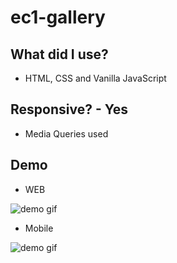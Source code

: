 # ec1-gallery

## What did I use?

* HTML, CSS and Vanilla JavaScript

## Responsive? - Yes 

* Media Queries used

[logo]: (https://github.com/GeRiToOo/ec1-gallery/blob/main/responsive.png)

## Demo


* WEB 

![demo gif](./webExample.gif)


* Mobile

![demo gif](./mobileExample.gif)
